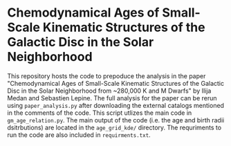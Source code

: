 # Chemodynamical Ages of Small-Scale Kinematic Structures of the Galactic Disc in the Solar Neighborhood

This repository hosts the code to prepoduce the analysis in the paper "Chemodynamical Ages of Small-Scale Kinematic Structures of the Galactic Disc in the Solar Neighborhood from ~280,000 K and M Dwarfs" by Ilija Medan and Sebastien Lepine. The full analysis for the paper can be rerun using `paper_analysis.py` after downloading the external catalogs mentioned in the comments of the code. This script utlizes the main code in `gm_age_relation.py`. The main output of the code (i.e. the age and birth radii dsitrbutions) are located in the `age_grid_kde/` directory. The requriments to run the code are also included in `requirments.txt`.